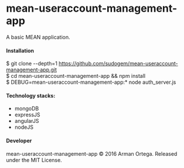 # mean-useraccount-management-app    
A basic MEAN application.    

#### Installation  
$ git clone --depth=1 https://github.com/sudogem/mean-useraccount-management-app.git      
$ cd mean-useraccount-management-app && npm install    
$ DEBUG=mean-useraccount-management-app:* node auth_server.js    

#### Technology stacks:  
* mongoDB      
* expressJS  
* angularJS     
* nodeJS    

#### Developer    
mean-useraccount-management-app &copy; 2016 Arman Ortega. Released under the MIT License.    

